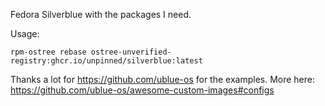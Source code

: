 Fedora Silverblue with the packages I need.

Usage:

```rpm-ostree rebase ostree-unverified-registry:ghcr.io/unpinned/silverblue:latest```

Thanks a lot for https://github.com/ublue-os for the examples. More here: https://github.com/ublue-os/awesome-custom-images#configs
